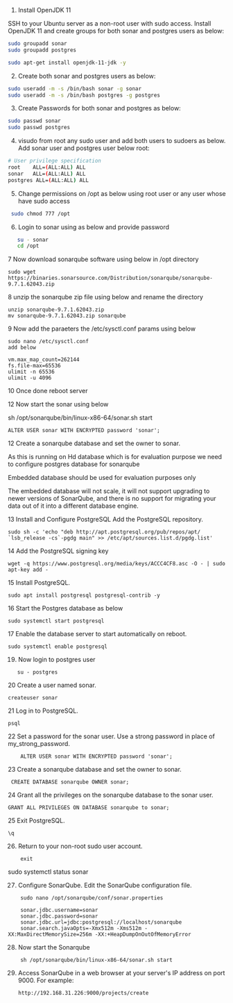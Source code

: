 1. Install OpenJDK 11

  SSH to your Ubuntu server as a non-root user with sudo access.
  Install OpenJDK 11 and create groups for both sonar and postgres users as below:
  
  ```bash
 sudo groupadd sonar
 sudo groupadd postgres
 ``` 
  ```bash
sudo apt-get install openjdk-11-jdk -y
  ```
2. Create both sonar and postgres users as below:

```bash
sudo useradd -m -s /bin/bash sonar -g sonar
sudo useradd -m -s /bin/bash postgres -g postgres

```
3. Create Passwords for both sonar and postgres as below:

```bash
sudo passwd sonar
sudo passwd postgres
```
4. visudo from root any sudo user and add both users to sudoers as below. Add sonar user and postgres user below root:
```bash
# User privilege specification
root    ALL=(ALL:ALL) ALL
sonar   ALL=(ALL:ALL) ALL
postgres ALL=(ALL:ALL) ALL
```
5. Change permissions on /opt as below using root user or any user whose have sudo access
```bash
 sudo chmod 777 /opt
```
6. Login to sonar using as below and provide password
```bash
   su - sonar 
   cd /opt
```
7 Now download sonarqube software using below in /opt directory

    sudo wget https://binaries.sonarsource.com/Distribution/sonarqube/sonarqube-9.7.1.62043.zip
    
8 unzip the sonarqube zip file using below and rename the directory

    unzip sonarqube-9.7.1.62043.zip
    mv sonarqube-9.7.1.62043.zip sonarqube

9 Now add the paraeters the /etc/sysctl.conf params using below

    sudo nano /etc/sysctl.conf
    add below
    
    vm.max_map_count=262144
    fs.file-max=65536
    ulimit -n 65536
    ulimit -u 4096

10 Once done reboot server

12 Now start the sonar using below

sh /opt/sonarqube/bin/linux-x86-64/sonar.sh start

    ALTER USER sonar WITH ENCRYPTED password 'sonar';

12 Create a sonarqube database and set the owner to sonar.

As this is running on Hd database which is for evaluation purpose we need to configure postgres database for sonarqube

Embedded database should be used for evaluation purposes only

The embedded database will not scale, it will not support upgrading to newer versions of SonarQube, and there is no support for migrating your data out of it into a different database engine.

13  Install and Configure PostgreSQL
    Add the PostgreSQL repository.

    sudo sh -c 'echo "deb http://apt.postgresql.org/pub/repos/apt/ `lsb_release -cs`-pgdg main" >> /etc/apt/sources.list.d/pgdg.list'
    
14 Add the PostgreSQL signing key

    wget -q https://www.postgresql.org/media/keys/ACCC4CF8.asc -O - | sudo apt-key add -

15 Install PostgreSQL.

    sudo apt install postgresql postgresql-contrib -y

16 Start the Postgres database as below

    sudo systemctl start postgresql

17 Enable the database server to start automatically on reboot.

    sudo systemctl enable postgresql
    
19. Now login to postgres user
 ```   
    su - postgres
```
20 Create a user named sonar.

    createuser sonar

21 Log in to PostgreSQL.

    psql

22 Set a password for the sonar user. Use a strong password in place of my_strong_password.
```
    ALTER USER sonar WITH ENCRYPTED password 'sonar';
```
23 Create a sonarqube database and set the owner to sonar.

     CREATE DATABASE sonarqube OWNER sonar;

24 Grant all the privileges on the sonarqube database to the sonar user.

    GRANT ALL PRIVILEGES ON DATABASE sonarqube to sonar;

25 Exit PostgreSQL.

    \q
    
26. Return to your non-root sudo user account.
```
    exit
```
sudo systemctl status sonar

27. Configure SonarQube. Edit the SonarQube configuration file.
```
    sudo nano /opt/sonarqube/conf/sonar.properties

    sonar.jdbc.username=sonar
    sonar.jdbc.password=sonar
    sonar.jdbc.url=jdbc:postgresql://localhost/sonarqube
    sonar.search.javaOpts=-Xmx512m -Xms512m -XX:MaxDirectMemorySize=256m -XX:+HeapDumpOnOutOfMemoryError
```
28. Now start the Sonarqube 
```
    sh /opt/sonarqube/bin/linux-x86-64/sonar.sh start
```
29. Access SonarQube in a web browser at your server's IP address on port 9000. For example:
    ```
    http://192.168.31.226:9000/projects/create
